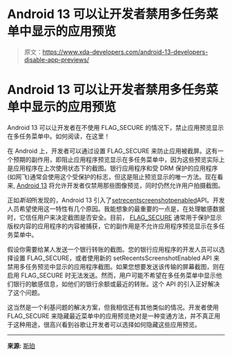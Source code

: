 # Android 13 可以让开发者禁用多任务菜单中显示的应用预览

> 原文：<https://www.xda-developers.com/android-13-developers-disable-app-previews/>

# Android 13 可以让开发者禁用多任务菜单中显示的应用预览

Android 13 可以让开发者在不使用 FLAG_SECURE 的情况下，禁止应用预览显示在多任务菜单中。如何阅读，在这里！

在 Android 上，开发者可以通过设置 FLAG_SECURE 来防止应用被截屏。这有一个预期的副作用，即阻止应用程序预览显示在多任务菜单中，因为这些预览实际上是应用程序在上次使用状态下的截图。银行应用程序和受 DRM 保护的应用程序(如网飞)通常会使用这个受保护的标志，但这是阻止预览显示的唯一方法。现在看来, [Android 13](https://www.xda-developers.com/android-13) 将允许开发者仅禁用那些图像预览，同时仍然允许用户拍摄截图。

正如*斯珀*所发现的，Android 13 引入了[setrecentscreenshotpenabled](https://developer.android.com/reference/android/app/Activity#setRecentsScreenshotEnabled(boolean))API。开发人员希望使用这一特性有几个原因。我能想象的最重要的一点是，在处理敏感数据时，它信任用户来决定截图是否安全。目前， [FLAG_SECURE](https://developer.android.com/reference/android/view/WindowManager.LayoutParams#FLAG_SECURE) 通常用于保护显示版权内容的应用程序的内容被捕获，它的副作用是不允许应用程序预览显示在多任务菜单中。

假设你需要给某人发送一个银行转账的截图。您的银行应用程序的开发人员可以选择设置 FLAG_SECURE，或者使用新的 setRecentsScreenshotEnabled API 来禁用多任务预览中显示的应用程序截图。如果您想要发送该传输的屏幕截图，则在启用 FLAG_SECURE 时无法发送。然而，用户可能不希望在多任务菜单中显示他们银行的敏感信息，如他们的银行余额或最近的转账。这个 API 的引入正好解决了这个问题。

这当然是一个利基问题的解决方案，但我相信还有其他类似的情况。开发者使用 FLAG_SECURE 来隐藏最近菜单中的应用预览绝对是一种变通方法，并不真正用于这种用途，很高兴看到谷歌让开发者可以选择如何隐藏这些应用预览。

* * *

**来源:** [斯珀](https://blog.esper.io/android-13-deep-dive/#disable_recents_screenshotting)